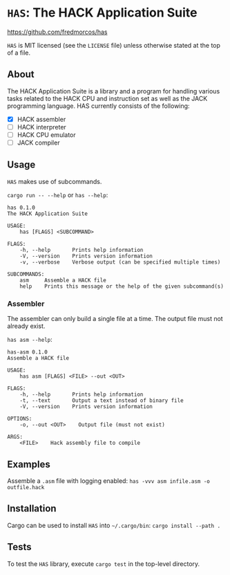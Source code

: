 # `HAS`: The HACK Application Suite

https://github.com/fredmorcos/has

`HAS` is MIT licensed (see the `LICENSE` file) unless otherwise stated
at the top of a file.

## About

The HACK Application Suite is a library and a program for handling
various tasks related to the HACK CPU and instruction set as well as
the JACK programming language. HAS currently consists of the
following:

- [x] HACK assembler
- [ ] HACK interpreter
- [ ] HACK CPU emulator
- [ ] JACK compiler

## Usage

`HAS` makes use of subcommands.

`cargo run -- --help` or `has --help`:

```
has 0.1.0
The HACK Application Suite

USAGE:
    has [FLAGS] <SUBCOMMAND>

FLAGS:
    -h, --help       Prints help information
    -V, --version    Prints version information
    -v, --verbose    Verbose output (can be specified multiple times)

SUBCOMMANDS:
    asm     Assemble a HACK file
    help    Prints this message or the help of the given subcommand(s)
```

### Assembler

The assembler can only build a single file at a time. The output file
must not already exist.

`has asm --help`:

```
has-asm 0.1.0
Assemble a HACK file

USAGE:
    has asm [FLAGS] <FILE> --out <OUT>

FLAGS:
    -h, --help       Prints help information
    -t, --text       Output a text instead of binary file
    -V, --version    Prints version information

OPTIONS:
    -o, --out <OUT>    Output file (must not exist)

ARGS:
    <FILE>    Hack assembly file to compile
```

## Examples

Assemble a `.asm` file with logging enabled: `has -vvv asm infile.asm -o outfile.hack`

## Installation

Cargo can be used to install `HAS` into `~/.cargo/bin`: `cargo install --path .`

## Tests

To test the `HAS` library, execute `cargo test` in the top-level directory.

